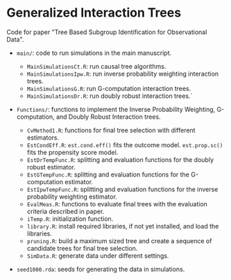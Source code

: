 # Generalized Interaction Trees

Code for paper "Tree Based Subgroup Identification for Observational Data".

* `main/`: code to run simulations in the main manuscript.
  + `MainSimulationsCt.R`: run causal tree algorithms.
  + `MainSimulationsIpw.R`: run inverse probability weighting interaction trees.
  + `MainSimulationsG.R`: run G-computation interaction trees.
  + `MainSimulationsDr.R`: run doubly robust interaction trees.`
  
* `Functions/`: functions to implement the Inverse Probability Weighting, G-computation, and Doubly Robust Interaction trees.
  + `CvMethod1.R`: functions for final tree selection with different estimators. 
  + `EstCondEff.R`: `est.cond.eff()` fits the outcome model. `est.prop.sc()` fits the propensity score model.
  + `EstDrTempFunc.R`: splitting and evaluation functions for the doubly robust estimator.
  + `EstGTempFunc.R`: splitting and evaluation functions for the G-computation estimator.
  + `EstIpwTempFunc.R`: splitting and evaluation functions for the inverse probability weighting estimator.
  + `EvalMeas.R`: functions to evaluate final trees with the evaluation criteria described in paper.
  + `iTemp.R`: initialization function.
  + `library.R`: install required libraries, if not yet installed, and load the libraries.
  + `pruning.R`: build a maximum sized tree and create a sequence of candidate trees for final tree selection.
  + `SimData.R`: generate data under different settings.

* `seed1000.rda`: seeds for generating the data in simulations.
